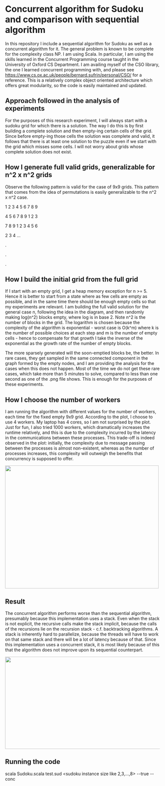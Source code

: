 # Concurrent algorithm for Sudoku and comparison with sequential algorithm

In this repository I include a sequential algorithm for Sudoku as well as a concurrent algorithm for it. The general problem is known to be complete for the complexity class NP. I am using Scala. In particular, I am using the skills learned in the Concurrent Programming course taught in the University of Oxford CS Department. I am availing myself of the CSO library, the one I learned concurrent programming with, and please see https://www.cs.ox.ac.uk/people/bernard.sufrin/personal/CSO/ for a reference. This is a relatively complex object oriented architecture which offers great modularity, so the code is easily maintained and updated. 

## Approach followed in the analysis of experiments

For the purposes of this research experiment, I will always start with a sudoku grid for which there is a solution. The way I do this is by first building a complete solution and then empty-ing certain cells of the grid. Since before empty-ing those cells the solution was complete and valid, it follows that there is at least one solution to the puzzle even if we start with the grid which misses some cells. I will not worry about grids whose complete solution does not exist.

## How I generate full valid grids, generalizable for n^2 x n^2 grids

Observe the following pattern is valid for the case of 9x9 grids. This pattern that comes from the idea of permutations is easily generalizable to the n^2 x n^2 case. 

1 2 3 4 5 6 7 8 9

4 5 6 7 8 9 1 2 3

7 8 9 1 2 3 4 5 6 

2 3 4 ...

.

.

.


## How I build the initial grid from the full grid


If I start with an empty grid, I get a heap memory exception for n >= 5. Hence it is better to start from a state where as few cells are empty as possible, and in the same time there should be enough empty cells so that my experiments are relevant. I am building the full valid solution for the general case n, following the idea in the diagram, and then randomly making log(n^2) blocks empty, where log is in base 2. Note n^2 is the number of blocks in the grid. The logarithm is chosen because the complexity of the algorithm is exponential - worst case is O(k^m) where k is the number of possible choices at each step and m is the number of empty cells - hence to compensate for that growth I take the inverse of the exponential as the growth rate of the number of empty blocks. 

The more sparsely generated will the soon-emptied blocks be, the better. In rare cases, they get sampled in the same connected component in the graph formed by the empty nodes, and I am providing the analysis for the cases when this does not happen. Most of the time we do not get these rare cases, which take more than 5 minutes to solve, compared to less than one second as one of the .png file shows. This is enough for the purposes of these experiments.

## How I choose the number of workers

I am running the algorithm with different values for the number of workers, each time for the fixed empty 9x9 grid. According to the plot, I choose to use 4 workers. My laptop has 4 cores, so I am not surprised by the plot. Just for fun, I also tried 1000 workers, which dramatically increases the runtime relatively, and this is due to the complexity incurred by the latency in the communications between these processes. This trade-off is indeed observed in the plot: initially, the complexity due to message passing between the processes is almost non-existent, whereas as the number of processes increases, this complexity will outweigh the benefits that concurrency is supposed to offer.

<img src = "https://user-images.githubusercontent.com/58377307/147744960-d3e224a8-4d04-43a5-8a96-a2aaafa0acc8.jpg" height="400" width="500">

## Result

The concurrent algorithm performs worse than the sequential algorithm, presumably because this implementation uses a stack. Even when the stack is not explicit, the recursive calls make the stack implicit, because the calls of the recursions lie on the recursion stack - c.f. backtracking algorithms. A stack is inherently hard to parallelize, because the threads will have to work on that same stack and there will be a lot of latency because of that. Since this implementation uses a concurrent stack, it is most likely  because of this that the algorithm does not improve upon its sequential counterpart. 

<img src = "https://user-images.githubusercontent.com/58377307/147743736-6565f2a4-d154-4bdb-b240-2ee9568b7367.jpg" height="300" width="600">

## Running the code

scala Sudoku.scala test.sud <sudoku instance size like 2,3,...,8> --true --conc <number of workers>
